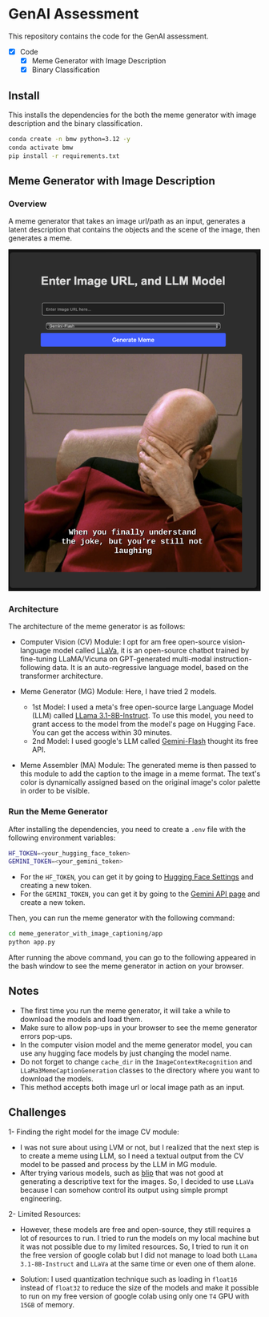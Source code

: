 # GenAI Assessment
This repository contains the code for the GenAI assessment.

- [x] Code
    - [x] Meme Generator with Image Description
    - [x] Binary Classification

## Install
This installs the dependencies for the both the meme generator with image description and the binary classification.
```bash
conda create -n bmw python=3.12 -y
conda activate bmw
pip install -r requirements.txt
```

## Meme Generator with Image Description

### Overview

A meme generator that takes an image url/path as an input, generates a latent description that contains the objects and the scene of the image, then generates a meme.

![](assets/example.png)

### Architecture
The architecture of the meme generator is as follows:
- Computer Vision (CV) Module: I opt for am free open-source vision-language model called [LLaVa](https://huggingface.co/llava-hf/llava-1.5-7b-hf), it is an open-source chatbot trained by fine-tuning LLaMA/Vicuna on GPT-generated multi-modal instruction-following data. It is an auto-regressive language model, based on the transformer architecture.

- Meme Generator (MG) Module: Here, I have tried 2 models. 
    - 1st Model: I used a meta's free open-source large Language Model (LLM) called [LLama 3.1-8B-Instruct](https://huggingface.co/meta-llama/Meta-Llama-3.1-8B-Instruct). To use this model, you need to grant access to the model from the model's page on Hugging Face. You can get the access within 30 minutes.
    - 2nd Model: I used google's LLM called [Gemini-Flash](https://deepmind.google/technologies/gemini/flash/) thought its free API.

- Meme Assembler (MA) Module: The generated meme is then passed to this module to add the caption to the image in a meme format. The text's color is dynamically assigned based on the original image's color palette in order to be visible.

### Run the Meme Generator
After installing the dependencies, you need to create a `.env` file with the following environment variables:
```bash
HF_TOKEN=<your_hugging_face_token>
GEMINI_TOKEN=<your_gemini_token>
```
- For the `HF_TOKEN`, you can get it by going to [Hugging Face Settings](https://huggingface.co/settings/tokens) and creating a new token.
- For the `GEMINI_TOKEN`, you can get it by going to the [Gemini API page](https://ai.google.dev/gemini-api/docs/api-key) and create a new token.

Then, you can run the meme generator with the following command:
```bash
cd meme_generator_with_image_captioning/app
python app.py
```
After running the above command, you can go to the following appeared in the bash window to see the meme generator in action on your browser.

## Notes
- The first time you run the meme generator, it will take a while to download the models and load them.
- Make sure to allow pop-ups in your browser to see the meme generator errors pop-ups.
- In the computer vision model and the meme generator model, you can use any hugging face models by just changing the model name.
- Do not forget to change `cache_dir` in the `ImageContextRecognition` and `LLaMa3MemeCaptionGeneration` classes to the directory where you want to download the models.
- This method accepts both image url or local image path as an input.


## Challenges

1- Finding the right model for the image CV module:
-  I was not sure about using LVM or not, but I realized that the next step is to create a meme using LLM, so I need a textual output from the CV model to be passed and process by the LLM in MG module.
- After trying various models, such as [blip](https://huggingface.co/Salesforce/blip-image-captioning-large) that was not good at generating a descriptive text for the images. So, I decided to use `LLaVa` because I can somehow control its output using simple prompt engineering.

2- Limited Resources:
- However, these models are free and open-source, they still requires a lot of resources to run. I tried to run the models on my local machine but it was not possible due to my limited resources. So, I tried to run it on the free version of google colab but I did not manage to load both `LLama 3.1-8B-Instruct` and `LLaVa` at the same time or even one of them alone.

- Solution: I used quantization technique such as loading in `float16` instead of `float32` to reduce the size of the models and make it possible to run on my free version of google colab using only one `T4` GPU with `15GB` of memory.





